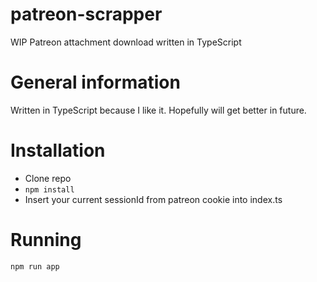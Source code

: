 # patreon-scrapper
WIP Patreon attachment download written in TypeScript

# General information
Written in TypeScript because I like it. Hopefully will get better in future.

# Installation
- Clone repo
- `npm install`
- Insert your current sessionId from patreon cookie into index.ts

# Running
`npm run app`
